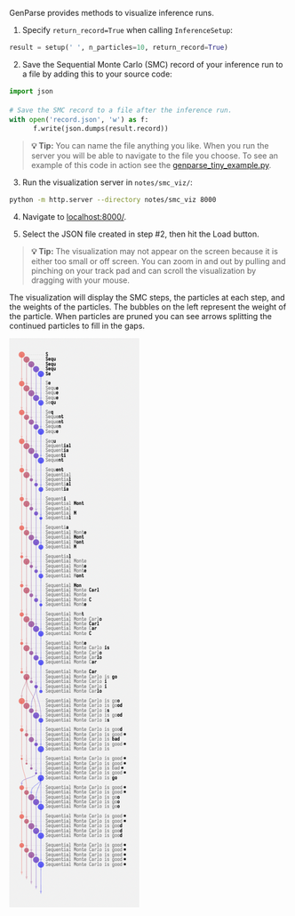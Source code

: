 
GenParse provides methods to visualize inference runs.

1. Specify `return_record=True` when calling `InferenceSetup`:

```python
result = setup(' ', n_particles=10, return_record=True)
```

2. Save the Sequential Monte Carlo (SMC) record of your inference run to a file by adding this to your source code:

```python
import json

# Save the SMC record to a file after the inference run.
with open('record.json', 'w') as f:
      f.write(json.dumps(result.record))
```

> **💡 Tip:** You can name the file anything you like. When you run the server you will be able to navigate to the file you choose. To see an example of this code in action see the [genparse_tiny_example.py](https://github.com/probcomp/genparse/blob/main/genparse_tiny_example.py).

3. Run the visualization server in `notes/smc_viz/`:

```bash
python -m http.server --directory notes/smc_viz 8000
```

4. Navigate to [localhost:8000/](http://localhost:8000/).

5. Select the JSON file created in step #2, then hit the Load button.

> **💡 Tip:** The visualization may not appear on the screen because it is either too small or off screen. You can zoom in and out by pulling and pinching on your track pad and can scroll the visualization by dragging with your mouse.

The visualization will display the SMC steps, the particles at each step, and the weights of the particles. The bubbles on the left represent the weight of the particle. When particles are pruned you can see arrows splitting the continued particles to fill in the gaps.

![A simple Genparse visualization](images/genparse_tiny_example_viz.png)
